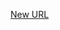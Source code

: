 



[New URL](../file-___home_harshil_Desktop_open-source_palisadoes_talawa_lib_views_after_auth_screens_feed_individual_post/)


